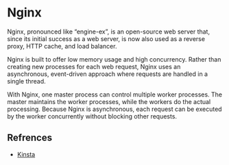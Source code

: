 # Nginx

Nginx, pronounced like “engine-ex”, is an open-source web server that, since its initial success as a web server, is now also used as a reverse proxy, HTTP cache, and load balancer.

Nginx is built to offer low memory usage and high concurrency. Rather than creating new processes for each web request, Nginx uses an asynchronous, event-driven approach where requests are handled in a single thread.

With Nginx, one master process can control multiple worker processes. The master maintains the worker processes, while the workers do the actual processing. Because Nginx is asynchronous, each request can be executed by the worker concurrently without blocking other requests.
## Refrences

- [Kinsta](https://kinsta.com/knowledgebase/what-is-nginx)
